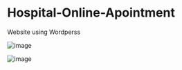 # Hospital-Online-Apointment
Website using Wordperss 

![image](https://github.com/Krutikaipar/Hospital-Online-Apointment/assets/102004891/9c64225c-1598-448e-a9cd-326bc046b836)

![image](https://github.com/Krutikaipar/Hospital-Online-Apointment/assets/102004891/bef96753-7e2a-4f3c-a7e7-e13961d7767c)

